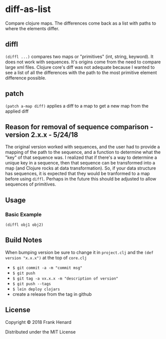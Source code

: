 # diff-as-list

Compare clojure maps. The differences come back as a list with paths to where the elements differ.

## diffl

`(diffl ...)` compares two maps or "primitives" (int, string, keyword).  It does not work with sequences.  It's origins come from the need to compare large xml files.  Clojure core's diff was not adequate because I wanted to see a list of all the differences with the path to the most primitive element difference possible.

## patch

`(patch a-map diff)` applies a diff to a map to get a new map from the applied diff

## Reason for removal of sequence comparison - version 2.x.x - 5/24/18

The original version worked with sequences, and the user had to provide a mapping of the path to the sequence, and a function to determine what the "key" of that sequence was.  I realized that if there's a way to determine a unique key in a sequence, then that sequence can be transformed into a map (and Clojure rocks at data transformation).  So, if your data structure has sequences, it is expected that they would be tranformed to a map before using `diffl`.  Perhaps in the future this should be adjusted to allow sequences of primitives.

## Usage

### Basic Example

    (diffl obj1 obj2)

## Build Notes

When bumping version be sure to change it in `project.clj` and the `(def version "x.x.x")` at the top of `core.clj`

- `$ git commit -a -m "commit msg"`
- `$ git push`
- `$ git tag -a vx.x.x -m "description of version"`
- `$ git push --tags`
- `$ lein deploy clojars`
- create a release from the tag in github

## License

Copyright © 2018 Frank Henard

Distributed under the MIT License
